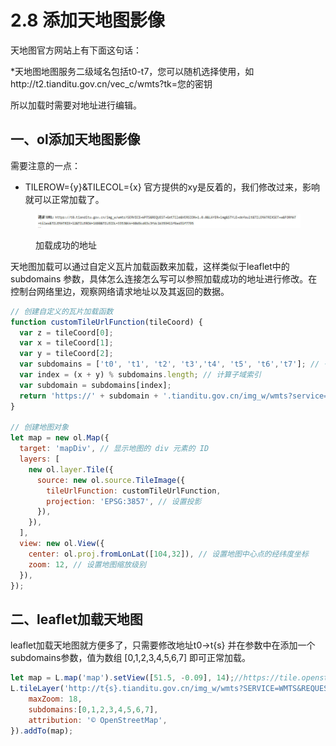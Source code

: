 # 2.8 添加天地图影像

天地图官方网站上有下面这句话：

\*天地图地图服务二级域名包括t0-t7，您可以随机选择使用，如http://t2.tianditu.gov.cn/vec\_c/wmts?tk=您的密钥

所以加载时需要对地址进行编辑。

## 一、ol添加天地图影像

需要注意的一点：

* TILEROW={y}\&TILECOL={x} 官方提供的xy是反着的，我们修改过来，影响就可以正常加载了。

<figure><img src="../.gitbook/assets/正确加载的天地图地址.jpg" alt=""><figcaption><p>加载成功的地址</p></figcaption></figure>

&#x20;      天地图加载可以通过自定义瓦片加载函数来加载，这样类似于leaflet中的 subdomains 参数，具体怎么连接怎么写可以参照加载成功的地址进行修改。在控制台网络里边，观察网络请求地址以及其返回的数据。

```javascript
// 创建自定义的瓦片加载函数
function customTileUrlFunction(tileCoord) {
  var z = tileCoord[0];
  var x = tileCoord[1];
  var y = tileCoord[2];
  var subdomains = ['t0', 't1', 't2', 't3','t4', 't5', 't6','t7']; // 子域列表
  var index = (x + y) % subdomains.length; // 计算子域索引
  var subdomain = subdomains[index];
  return 'https://' + subdomain + '.tianditu.gov.cn/img_w/wmts?service=WMTS&request=GetTile&version=1.0.0&layer=img&style=default&tilematrixset=w&format=tiles&tilematrix=' + z + '&tilerow=' + y + '&tilecol=' + x + '&tk=60d9cd63c3fdc1b359411f6ed31f7795';
}

// 创建地图对象
let map = new ol.Map({
  target: 'mapDiv', // 显示地图的 div 元素的 ID
  layers: [
    new ol.layer.Tile({
      source: new ol.source.TileImage({
        tileUrlFunction: customTileUrlFunction,
        projection: 'EPSG:3857', // 设置投影
      }),
    }),
  ],
  view: new ol.View({
    center: ol.proj.fromLonLat([104,32]), // 设置地图中心点的经纬度坐标
    zoom: 12, // 设置地图缩放级别
  }),
});

```



## 二、leaflet加载天地图

&#x20;      leaflet加载天地图就方便多了，只需要修改地址t0->t{s}  并在参数中在添加一个subdomains参数，值为数组 \[0,1,2,3,4,5,6,7] 即可正常加载。

```javascript
let map = L.map('map').setView([51.5, -0.09], 14);//https://tile.openstreetmap.org/{z}/{x}/{y}.png
L.tileLayer('http://t{s}.tianditu.gov.cn/img_w/wmts?SERVICE=WMTS&REQUEST=GetTile&VERSION=1.0.0&LAYER=img&STYLE=default&TILEMATRIXSET=w&FORMAT=tiles&TILEMATRIX={z}&TILEROW={y}&TILECOL={x}&tk=60d9cd63c3fdc1b359411f6ed31f7795', {
	maxZoom: 18,
	subdomains:[0,1,2,3,4,5,6,7],
	attribution: '© OpenStreetMap',
}).addTo(map);
```
